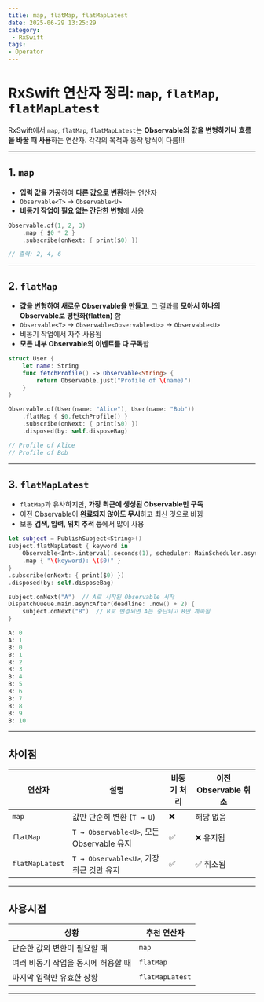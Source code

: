 ```yaml
---
title: map, flatMap, flatMapLatest
date: 2025-06-29 13:25:29
category:
 - RxSwift
tags: 
- Operator
---
```



# RxSwift 연산자 정리: `map`, `flatMap`, `flatMapLatest`

RxSwift에서 `map`, `flatMap`, `flatMapLatest`는 ****Observable의 값을 변형하거나 흐름을 바꿀 때 사용****하는 연산자. 각각의 목적과 동작 방식이 다름!!!

---

## 1. `map`
- ****입력 값을 가공****하여 ****다른 값으로 변환****하는 연산자
- `Observable<T>` → `Observable<U>`  
- ****비동기 작업이 필요 없는 간단한 변형****에 사용
```swift
Observable.of(1, 2, 3)
    .map { $0 * 2 }
    .subscribe(onNext: { print($0) })

// 출력: 2, 4, 6
```

---

## 2. `flatMap`
- ****값을 변형하여 새로운 Observable을 만들고****, 그 결과를 ****모아서 하나의 Observable로 평탄화(flatten)**** 함
- `Observable<T>` → `Observable<Observable<U>>` → `Observable<U>`
- 비동기 작업에서 자주 사용됨
- ****모든 내부 Observable의 이벤트를 다 구독****함
```swift
struct User {
    let name: String
    func fetchProfile() -> Observable<String> {
        return Observable.just("Profile of \(name)")
    }
}

Observable.of(User(name: "Alice"), User(name: "Bob"))
    .flatMap { $0.fetchProfile() }
    .subscribe(onNext: { print($0) })
    .disposed(by: self.disposeBag)

// Profile of Alice
// Profile of Bob
```

---

## 3. `flatMapLatest`
- `flatMap`과 유사하지만, ****가장 최근에 생성된 Observable만 구독****
- 이전 Observable이 ****완료되지 않아도 무시****하고 최신 것으로 바뀜
- 보통 ****검색, 입력, 위치 추적 등****에서 많이 사용
```swift
let subject = PublishSubject<String>()
subject.flatMapLatest { keyword in
    Observable<Int>.interval(.seconds(1), scheduler: MainScheduler.asyncInstance)
    .map { "\(keyword): \($0)" }
}
.subscribe(onNext: { print($0) })
.disposed(by: self.disposeBag)

subject.onNext("A")  // A로 시작된 Observable 시작
DispatchQueue.main.asyncAfter(deadline: .now() + 2) {
    subject.onNext("B")  // B로 변경되면 A는 중단되고 B만 계속됨
}

A: 0
A: 1
B: 0
B: 1
B: 2
B: 3
B: 4
B: 5
B: 6
B: 7
B: 8
B: 9
B: 10
```

---

## 차이점 

| 연산자             | 설명                                    | 비동기 처리 | 이전 Observable 취소 |
|-----------------|---------------------------------------|--------|------------------|
| `map`           | 값만 단순히 변환 (`T → U`)                   | ❌      | 해당 없음            |
| `flatMap`       | `T → Observable<U>`, 모든 Observable 유지 | ✅      | ❌ 유지됨            |
| `flatMapLatest` | `T → Observable<U>`, 가장 최근 것만 유지      | ✅      | ✅ 취소됨            |

---

## 사용시점

| 상황                             | 추천 연산자      |
|----------------------------------|------------------|
| 단순한 값의 변환이 필요할 때      | `map`            |
| 여러 비동기 작업을 동시에 허용할 때 | `flatMap`        |
| 마지막 입력만 유효한 상황         | `flatMapLatest`  |

---
